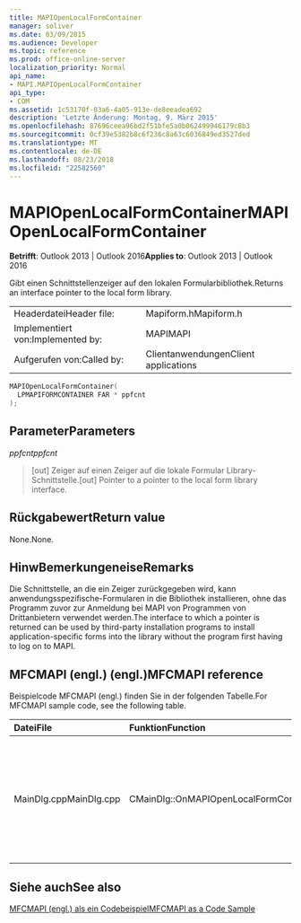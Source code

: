```yaml
---
title: MAPIOpenLocalFormContainer
manager: soliver
ms.date: 03/09/2015
ms.audience: Developer
ms.topic: reference
ms.prod: office-online-server
localization_priority: Normal
api_name:
- MAPI.MAPIOpenLocalFormContainer
api_type:
- COM
ms.assetid: 1c53170f-03a6-4a05-913e-de8eeadea692
description: 'Letzte Änderung: Montag, 9. März 2015'
ms.openlocfilehash: 87696ceea96bd2f51bfe5a0b062499946179c8b3
ms.sourcegitcommit: 0cf39e5382b8c6f236c8a63c6036849ed3527ded
ms.translationtype: MT
ms.contentlocale: de-DE
ms.lasthandoff: 08/23/2018
ms.locfileid: "22582560"
---
```

# <a name="mapiopenlocalformcontainer"></a><span data-ttu-id="84850-103">MAPIOpenLocalFormContainer</span><span class="sxs-lookup"><span data-stu-id="84850-103">MAPIOpenLocalFormContainer</span></span>

  
  
<span data-ttu-id="84850-104">**Betrifft**: Outlook 2013 | Outlook 2016</span><span class="sxs-lookup"><span data-stu-id="84850-104">**Applies to**: Outlook 2013 | Outlook 2016</span></span> 
  
<span data-ttu-id="84850-105">Gibt einen Schnittstellenzeiger auf den lokalen Formularbibliothek.</span><span class="sxs-lookup"><span data-stu-id="84850-105">Returns an interface pointer to the local form library.</span></span> 
  
|||
|:-----|:-----|
|<span data-ttu-id="84850-106">Headerdatei</span><span class="sxs-lookup"><span data-stu-id="84850-106">Header file:</span></span>  <br/> |<span data-ttu-id="84850-107">Mapiform.h</span><span class="sxs-lookup"><span data-stu-id="84850-107">Mapiform.h</span></span>  <br/> |
|<span data-ttu-id="84850-108">Implementiert von:</span><span class="sxs-lookup"><span data-stu-id="84850-108">Implemented by:</span></span>  <br/> |<span data-ttu-id="84850-109">MAPI</span><span class="sxs-lookup"><span data-stu-id="84850-109">MAPI</span></span>  <br/> |
|<span data-ttu-id="84850-110">Aufgerufen von:</span><span class="sxs-lookup"><span data-stu-id="84850-110">Called by:</span></span>  <br/> |<span data-ttu-id="84850-111">Clientanwendungen</span><span class="sxs-lookup"><span data-stu-id="84850-111">Client applications</span></span>  <br/> |
   
```cpp
MAPIOpenLocalFormContainer(
  LPMAPIFORMCONTAINER FAR * ppfcnt
);
```

## <a name="parameters"></a><span data-ttu-id="84850-112">Parameter</span><span class="sxs-lookup"><span data-stu-id="84850-112">Parameters</span></span>

 <span data-ttu-id="84850-113">_ppfcnt_</span><span class="sxs-lookup"><span data-stu-id="84850-113">_ppfcnt_</span></span>
  
> <span data-ttu-id="84850-114">[out] Zeiger auf einen Zeiger auf die lokale Formular Library-Schnittstelle.</span><span class="sxs-lookup"><span data-stu-id="84850-114">[out] Pointer to a pointer to the local form library interface.</span></span>
    
## <a name="return-value"></a><span data-ttu-id="84850-115">Rückgabewert</span><span class="sxs-lookup"><span data-stu-id="84850-115">Return value</span></span>

<span data-ttu-id="84850-116">None.</span><span class="sxs-lookup"><span data-stu-id="84850-116">None.</span></span>
  
## <a name="remarks"></a><span data-ttu-id="84850-117">HinwBemerkungeneise</span><span class="sxs-lookup"><span data-stu-id="84850-117">Remarks</span></span>

<span data-ttu-id="84850-118">Die Schnittstelle, an die ein Zeiger zurückgegeben wird, kann anwendungsspezifische-Formularen in die Bibliothek installieren, ohne das Programm zuvor zur Anmeldung bei MAPI von Programmen von Drittanbietern verwendet werden.</span><span class="sxs-lookup"><span data-stu-id="84850-118">The interface to which a pointer is returned can be used by third-party installation programs to install application-specific forms into the library without the program first having to log on to MAPI.</span></span> 
  
## <a name="mfcmapi-reference"></a><span data-ttu-id="84850-119">MFCMAPI (engl.) (engl.)</span><span class="sxs-lookup"><span data-stu-id="84850-119">MFCMAPI reference</span></span>

<span data-ttu-id="84850-120">Beispielcode MFCMAPI (engl.) finden Sie in der folgenden Tabelle.</span><span class="sxs-lookup"><span data-stu-id="84850-120">For MFCMAPI sample code, see the following table.</span></span>
  
|<span data-ttu-id="84850-121">**Datei**</span><span class="sxs-lookup"><span data-stu-id="84850-121">**File**</span></span>|<span data-ttu-id="84850-122">**Funktion**</span><span class="sxs-lookup"><span data-stu-id="84850-122">**Function**</span></span>|<span data-ttu-id="84850-123">**Comment**</span><span class="sxs-lookup"><span data-stu-id="84850-123">**Comment**</span></span>|
|:-----|:-----|:-----|
|<span data-ttu-id="84850-124">MainDlg.cpp</span><span class="sxs-lookup"><span data-stu-id="84850-124">MainDlg.cpp</span></span>  <br/> |<span data-ttu-id="84850-125">CMainDlg::OnMAPIOpenLocalFormContainer</span><span class="sxs-lookup"><span data-stu-id="84850-125">CMainDlg::OnMAPIOpenLocalFormContainer</span></span>  <br/> |<span data-ttu-id="84850-126">MFCMAPI (engl.) verwendet die **MAPIOpenLocalFormContainer** -Methode, um den lokalen Formular Container zum Rendern in einem neuen Fenster öffnen.</span><span class="sxs-lookup"><span data-stu-id="84850-126">MFCMAPI uses the **MAPIOpenLocalFormContainer** method to open the local form container to render in a new window.</span></span>  <br/> |
   
## <a name="see-also"></a><span data-ttu-id="84850-127">Siehe auch</span><span class="sxs-lookup"><span data-stu-id="84850-127">See also</span></span>



[<span data-ttu-id="84850-128">MFCMAPI (engl.) als ein Codebeispiel</span><span class="sxs-lookup"><span data-stu-id="84850-128">MFCMAPI as a Code Sample</span></span>](mfcmapi-as-a-code-sample.md)

